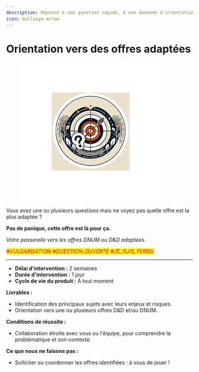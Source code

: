 ```yaml
---
description: Réponse à une question rapide, à une demande d'orientation
icon: bullseye-arrow
---
```


# Orientation vers des offres adaptées

<div data-full-width="false"><figure><img src="../../.gitbook/assets/offre_accompagnement_tech_orientation.png" alt="Image offre orientation" width="375"><figcaption></figcaption></figure></div>

Vous avez une ou plusieurs questions mais ne voyez pas quelle offre est la plus adaptée ?



**Pas de panique, cette offre est là pour ça.**



_Votre passerelle vers les offres DNUM ou D\&D adaptées._

_<mark style="color:red;">#VULGARISATION #QUESTION\_OUVERTE #JE\_SUIS\_PERDU</mark>_

***



* **Délai d'intervention :** 2 semaines
* **Durée d'intervention :** 1 jour
* **Cycle de vie du produit :** À tout moment



**Livrables :**&#x20;

* Identification des principaux sujets avec leurs enjeux et risques.
* Orientation vers une ou plusieurs offres D\&D et/ou DNUM.



**Conditions de réussite :**&#x20;

* Collaboration étroite avec vous ou l'équipe, pour comprendre la problématique et son contexte.



**Ce que nous ne faisons pas :**&#x20;

* Solliciter ou coordonner les offres identifiées : à vous de jouer !
